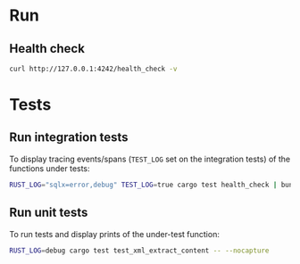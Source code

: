 # Run
## Health check

```bash
curl http://127.0.0.1:4242/health_check -v
```

# Tests
## Run integration tests

To display tracing events/spans (`TEST_LOG` set on the integration tests) of the functions under tests:
```bash
RUST_LOG="sqlx=error,debug" TEST_LOG=true cargo test health_check | bunyan
```
## Run unit tests

To run tests and display prints of the under-test function:
```bash
RUST_LOG=debug cargo test test_xml_extract_content -- --nocapture
```
